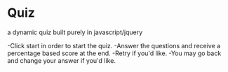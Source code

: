 Quiz
====

a dynamic quiz built purely in javascript/jquery

-Click start in order to start the quiz.
-Answer the questions and receive a percentage based score at the end.
-Retry if you'd like.
-You may go back and change your answer if you'd like.

